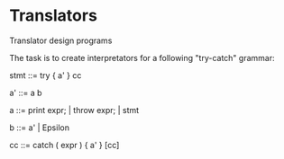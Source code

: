 # Translators
Translator design programs

The task is to create interpretators for a following "try-catch" grammar:

stmt ::= try { a' } cc

a' ::= a b

a ::= print expr; | throw expr; | stmt

b ::= a' | Epsilon

cc ::= catch ( expr ) { a' } [cc]
